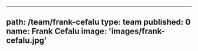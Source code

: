 ---
path: /team/frank-cefalu
type: team
published: 0
name: Frank Cefalu
image: 'images/frank-cefalu.jpg'
-----------------------------
